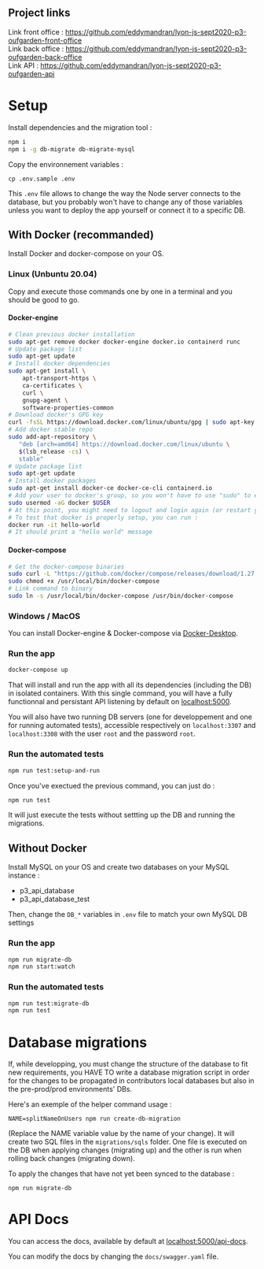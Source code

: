 ## Project links
 
Link front office : https://github.com/eddymandran/lyon-js-sept2020-p3-oufgarden-front-office 
<br/>
Link back office  : https://github.com/eddymandran/lyon-js-sept2020-p3-oufgarden-back-office
<br/>
Link API : https://github.com/eddymandran/lyon-js-sept2020-p3-oufgarden-api


# Setup

Install dependencies and the migration tool :

```sh
npm i
npm i -g db-migrate db-migrate-mysql
```

Copy the environnement variables :

```
cp .env.sample .env
```

This `.env` file allows to change the way the Node server connects to the database, but you probably won't have to change any of those variables unless you want to deploy the app yourself or connect it to a specific DB.

## With Docker (recommanded)

Install Docker and docker-compose on your OS.

### Linux (Unbuntu 20.04)

Copy and execute those commands one by one in a terminal and you should be good to go.

#### Docker-engine

```sh
# Clean previous docker installation
sudo apt-get remove docker docker-engine docker.io containerd runc
# Update package list
sudo apt-get update
# Install docker dependencies
sudo apt-get install \
    apt-transport-https \
    ca-certificates \
    curl \
    gnupg-agent \
    software-properties-common
# Download docker's GPG key
curl -fsSL https://download.docker.com/linux/ubuntu/gpg | sudo apt-key add -
# Add docker stable repo
sudo add-apt-repository \
   "deb [arch=amd64] https://download.docker.com/linux/ubuntu \
   $(lsb_release -cs) \
   stable"
# Update package list
sudo apt-get update
# Install docker packages
sudo apt-get install docker-ce docker-ce-cli containerd.io
# Add your user to docker's group, so you won't have to use "sudo" to execute Docker
sudo usermod -aG docker $USER
# At this point, you might need to logout and login again (or restart your machine)
# To test that docker is properly setup, you can run :
docker run -it hello-world
# It should print a "hello world" message
```

#### Docker-compose

```sh
# Get the docker-compose binaries
sudo curl -L "https://github.com/docker/compose/releases/download/1.27.4/docker-compose-$(uname -s)-$(uname -m)" -o /usr/local/bin/docker-compose
sudo chmod +x /usr/local/bin/docker-compose
# Link command to binary
sudo ln -s /usr/local/bin/docker-compose /usr/bin/docker-compose
```

### Windows / MacOS

You can install Docker-engine & Docker-compose via [Docker-Desktop](https://www.docker.com/products/docker-desktop).

### Run the app

```sh
docker-compose up
```

That will install and run the app with all its dependencies (including the DB) in isolated containers. With this single command, you will have a fully functionnal and persistant API listening by default on [localhost:5000](http://localhost:5000).

You will also have two running DB servers (one for developpement and one for running automated tests), accessible respectively on `localhost:3307` and `localhost:3308` with the user `root` and the password `root`.

### Run the automated tests

```sh
npm run test:setup-and-run
```

Once you've exectued the previous command, you can just do :

```sh
npm run test
```

It will just execute the tests without settting up the DB and running the migrations.

## Without Docker

Install MySQL on your OS and create two databases on your MySQL instance :

- p3_api_database
- p3_api_database_test

Then, change the `DB_*` variables in `.env` file to match your own MySQL DB settings

### Run the app

```sh
npm run migrate-db
npm run start:watch
```

### Run the automated tests

```sh
npm run test:migrate-db
npm run test
```

# Database migrations

If, while developping, you must change the structure of the database to fit new requirements,
you HAVE TO write a database migration script in order for the changes to be propagated
in contributors local databases but also in the pre-prod/prod environments' DBs.

Here's an exemple of the helper command usage :

```
NAME=splitNameOnUsers npm run create-db-migration
```

(Replace the NAME variable value by the name of your change). It will create two SQL files in the `migrations/sqls` folder. One file is executed on the DB when applying changes (migrating up) and the other is run when rolling back changes (migrating down).

To apply the changes that have not yet been synced to the database :

```
npm run migrate-db
```

# API Docs

You can access the docs, available by default at [localhost:5000/api-docs](http://localhost:5000/api-docs).

You can modify the docs by changing the `docs/swagger.yaml` file.
